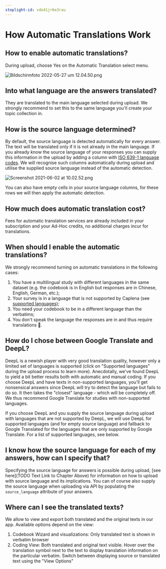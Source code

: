 ```yaml
---
stoplight-id: vdo41jr6e3rau
---
```


# How Automatic Translations Work

## How to enable automatic translations?
During upload, choose Yes on the Automatic Translation select menu.

![Bildschirmfoto 2022-05-27 um 12.04.50.png](https://stoplight.io/api/v1/projects/cHJqOjEyNDcxMw/images/wgjJucn9BUQ)

## Into what language are the answers translated?
They are translated to the main language selected during upload. We strongly recommend to set this to the same language you'll create your topic collection in.

## How is the source language determined?
By default, the source language is detected automatically for every answer. The text will be translated only if it is not already in the main language. If you already know the source language of your responses you can supply this information in the upload by adding a column with [ISO 639-1 language codes](https://en.wikipedia.org/wiki/List_of_ISO_639-1_codes). We will recognise such columns automatically during upload and utilise the supplied source language instead of the automatic detection.

![Screenshot 2021-06-02 at 10.02.52.png](https://stoplight.io/api/v1/projects/cHJqOjEyNDcxMw/images/WurMrFuExtU)

You can also have empty cells in your source language columns, for these rows we will then apply the automatic detection.

## How much does automatic translation cost?
Fees for automatic translation services are already included in your subscription and your Ad-Hoc credits, no additional charges incur for translations.

## When should I enable the automatic translations?
We strongly recommend turning on automatic translations in the following cases:

1. You have a multilingual study with different languages in the same dataset (e.g. the codebook is in English but responses are in Chinese, English, German, etc.);
2. Your survey is in a language that is not supported by Caplena (see [supported languages](https://caplena.com/en/supported-languages/));
3. You need your codebook to be in a different language than the verbatims;
4. You don't speak the language the responses are in and thus require translations 🙂.

## How do I chose between Google Translate and DeepL?
DeepL is a newish player with very good translation quality, however only a limited set of languages is supported (click on "Supported languages" during the upload process to learn more). Anecdotally, we've found DeepL to yield a bit better results both with automatic and manual coding. If you choose DeepL and have texts in non-supported languages, you'll get nonsensical answers since DeepL will try to detect the language but fails to do so. It then takes the "closest" language - which will be completely off. We thus recommend Google Translate for studies with non-supported languages.

If you choose DeepL and you supply the source language during upload with languages that are not supported by DeepL, we will use DeepL for supported languages (and for empty source language) and fallback to Google Translated for the languages that are only supported by Google Translate. For a list of supported languages, see below.

## I know how the source language for each of my answers, how can I specify that?
Specifying the source language for answers is possible during upload, [see here](TODO Text Link to Chapter Above) for information on how to upload with source language and its implications. You can of course also supply the source language when uploading via API by populating the  `source_language` attribute of your answers.

## Where can I see the translated texts?

We allow to view and export both translated and the original texts in our app. Available options depend on the view:

1. Codebook Wizard and visualizations: Only translated text is shown in verbatim browser
2. Coding View: Both translated and original text visible. Hover over the translation symbol next to the text to display translation information on the particular verbatim. Switch between displaying source or translated text using the "View Options"



